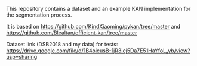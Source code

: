 This repository contains a dataset and an example KAN implementation for the segmentation process.

It is based on https://github.com/KindXiaoming/pykan/tree/master and
https://github.com/Blealtan/efficient-kan/tree/master

Dataset link (DSB2018 and my data) for tests: https://drive.google.com/file/d/1B4oicusB-1jR3Iej5Da7E51HaYfoL_yb/view?usp=sharing

